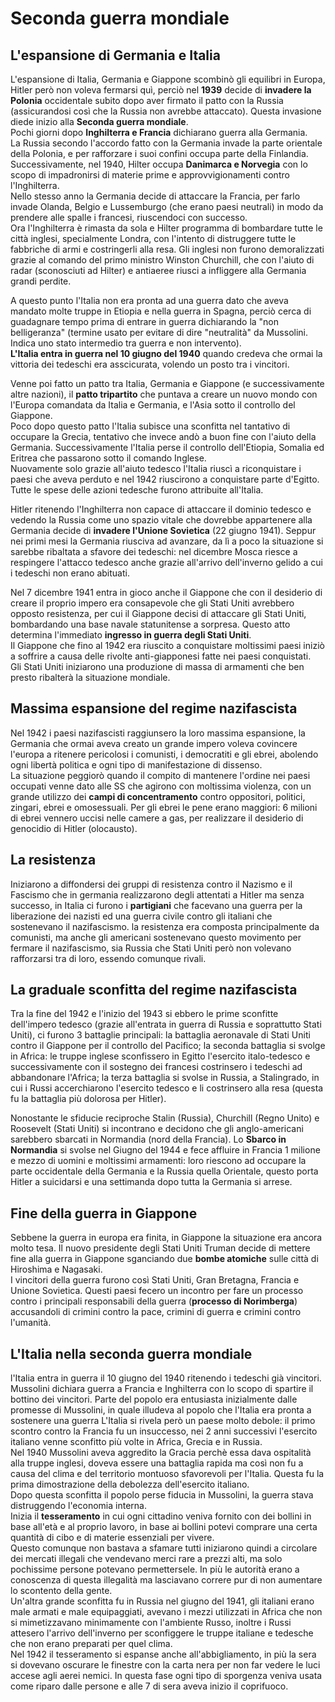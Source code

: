 # Seconda guerra mondiale

## L'espansione di Germania e Italia

L'espansione di Italia, Germania e Giappone scombinò gli equilibri in Europa, Hitler però non voleva fermarsi quì, perciò nel **1939** decide di **invadere la Polonia** occidentale subito dopo aver firmato il patto con la Russia (assicurandosi così che la Russia non avrebbe attaccato). Questa invasione diede inizio alla **Seconda guerra mondiale**. \
Pochi giorni dopo **Inghilterra e Francia** dichiarano guerra alla Germania. \
La Russia secondo l'accordo fatto con la Germania invade la parte orientale della Polonia, e per rafforzare i suoi confini occupa parte della Finlandia. \
Successivamente, nel 1940, Hilter occupa **Danimarca e Norvegia** con lo scopo di impadronirsi di materie prime e approvvigionamenti contro l'Inghilterra. \
Nello stesso anno la Germania decide di attaccare la Francia, per farlo invade Olanda, Belgio e Lussemburgo (che erano paesi neutrali) in modo da prendere alle spalle i francesi, riuscendoci con successo. \
Ora l'Inghilterra è rimasta da sola e Hilter programma di bombardare tutte le città inglesi, specialmente Londra, con l'intento di distruggere tutte le fabbriche di armi e costringerli alla resa. Gli inglesi non furono demoralizzati grazie al comando del primo ministro Winston Churchill, che con l'aiuto di radar (sconosciuti ad Hilter) e antiaeree riusci a infliggere alla Germania grandi perdite.

A questo punto l'Italia non era pronta ad una guerra dato che aveva mandato molte truppe in Etiopia e nella guerra in Spagna, perciò cerca di guadagnare tempo prima di entrare in guerra dichiarando la "non belligeranza" (termine usato per evitare di dire "neutralità" da Mussolini. Indica uno stato intermedio tra guerra e non intervento). \
**L'Italia entra in guerra nel 10 giugno del 1940** quando credeva che ormai la vittoria dei tedeschi era asscicurata, volendo un posto tra i vincitori.

Venne poi fatto un patto tra Italia, Germania e Giappone (e successivamente altre nazioni), il **patto tripartito** che puntava a creare un nuovo mondo con l'Europa comandata da Italia e Germania, e l'Asia sotto il controllo del Giappone. \
Poco dopo questo patto l'Italia subisce una sconfitta nel tantativo di occupare la Grecia, tentativo che invece andò a buon fine con l'aiuto della Germania. Successivamente l'Italia perse il controllo dell'Etiopia, Somalia ed Eritrea che passarono sotto il comando Inglese. \
Nuovamente solo grazie all'aiuto tedesco l'Italia riuscì a riconquistare i paesi che aveva perduto e nel 1942 riuscirono a conquistare parte d'Egitto. Tutte le spese delle azioni tedesche furono attribuite all'Italia.

Hitler ritenendo l'Inghilterra non capace di attaccare il dominio tedesco e vedendo la Russia come uno spazio vitale che dovrebbe appartenere alla Germania decide di **invadere l'Unione Sovietica** (22 giugno 1941). Seppur nei primi mesi la Germania riusciva ad avanzare, da lì a poco la situazione si sarebbe ribaltata a sfavore dei tedeschi: nel dicembre Mosca riesce a respingere l'attacco tedesco anche grazie all'arrivo dell'inverno gelido a cui i tedeschi non erano abituati.

Nel 7 dicembre 1941 entra in gioco anche il Giappone che con il desiderio di creare il proprio impero era consapevole che gli Stati Uniti avrebbero opposto resistenza, per cui il Giappone decisi di attaccare gli Stati Uniti, bombardando una base navale statunitense a sorpresa. Questo atto determina l'immediato **ingresso in guerra degli Stati Uniti**. \
Il Giappone che fino al 1942 era riuscito a conquistare moltissimi paesi iniziò a soffrire a causa delle rivolte anti-giapponesi fatte nei paesi conquistati. \
Gli Stati Uniti iniziarono una produzione di massa di armamenti che ben presto ribalterà la situazione mondiale.

## Massima espansione del regime nazifascista

Nel 1942 i paesi nazifascisti raggiunsero la loro massima espansione, la Germania che ormai aveva creato un grande impero voleva covincere l'europa a ritenere pericolosi i comunisti, i democratiti e gli ebrei, abolendo ogni libertà politica e ogni tipo di manifestazione di dissenso. \
La situazione peggiorò quando il compito di mantenere l'ordine nei paesi occupati venne dato alle SS che agirono con moltissima violenza, con un grande utilizzo dei **campi di concentramento** contro oppositori, politici, zingari, ebrei e omosessuali. Per gli ebrei le pene erano maggiori: 6 milioni di ebrei vennero uccisi nelle camere a gas, per realizzare il desiderio di genocidio di Hitler (olocausto).

## La resistenza

Iniziarono a diffondersi dei gruppi di resistenza contro il Nazismo e il Fascismo che in germania realizzarono degli attentati a Hitler ma senza successo, in Italia ci furono i **partigiani** che facevano una guerra per la liberazione dei nazisti ed una guerra civile contro gli italiani che sostenevano il nazifascismo. la resistenza era composta principalmente da comunisti, ma anche gli americani sostenevano questo movimento per fermare il nazifascismo, sia Russia che Stati Uniti però non volevano rafforzarsi tra di loro, essendo comunque rivali.

## La graduale sconfitta del regime nazifascista

Tra la fine del 1942 e l'inizio del 1943 si ebbero le prime sconfitte dell'impero tedesco (grazie all'entrata in guerra di Russia e soprattutto Stati Uniti), ci furono 3 battaglie principali: la battaglia aeronavale di Stati Uniti contro il Giappone per il controllo del Pacifico; la seconda battaglia si svolge in Africa: le truppe inglese sconfissero in Egitto l'esercito italo-tedesco e successivamente con il sostegno dei francesi costrinsero i tedeschi ad abbandonare l'Africa; la terza battaglia si svolse in Russia, a Stalingrado, in cui i Russi accerchiarono l'esercito tedesco e li costrinsero alla resa (questa fu la battaglia più dolorosa per Hitler).

Nonostante le sfiducie reciproche Stalin (Russia), Churchill (Regno Unito) e Roosevelt (Stati Uniti) si incontrano e decidono che gli anglo-americani sarebbero sbarcati in Normandia (nord della Francia). Lo **Sbarco in Normandia** si svolse nel Giugno del 1944 e fece affluire in Francia 1 milione e mezzo di uomini e moltissimi armamenti: loro riescono ad occupare la parte occidentale della Germania e la Russia quella Orientale, questo porta Hitler a suicidarsi e una settimanda dopo tutta la Germania si arrese.

## Fine della guerra in Giappone

Sebbene la guerra in europa era finita, in Giappone la situazione era ancora molto tesa. Il nuovo presidente degli Stati Uniti Truman decide di mettere fine alla guerra in Giappone sganciando due **bombe atomiche** sulle città di Hiroshima e Nagasaki. \
I vincitori della guerra furono così Stati Uniti, Gran Bretagna, Francia e Unione Sovietica. Questi paesi fecero un incontro per fare un processo contro i principali responsabili della guerra (**processo di Norimberga**) accusandoli di crimini contro la pace, crimini di guerra e crimini contro l'umanità.

## L'Italia nella seconda guerra mondiale

l'Italia entra in guerra il 10 giugno del 1940 ritenendo i tedeschi già vincitori. Mussolini dichiara guerra a Francia e Inghilterra con lo scopo di spartire il bottino dei vincitori. Parte del popolo era entusiasta inizialmente dalle promesse di Mussolini, in quale illudeva al popolo  che l'Italia era pronta a sostenere una guerra L'Italia si rivela però un paese molto debole: il primo scontro contro la Francia fu un insuccesso, nei 2 anni successivi l'esercito italiano venne sconfitto più volte in Africa, Grecia e in Russia. \
Nel 1940 Mussolini aveva aggredito la Gracia perchè essa dava ospitalità alla truppe inglesi, doveva essere una battaglia rapida ma così non fu a causa del clima e del territorio montuoso sfavorevoli per l'Italia. Questa fu la prima dimostrazione della debolezza dell'esercito italiano. \
Dopo questa sconfitta il popolo perse fiducia in Mussolini, la guerra stava distruggendo l'economia interna. \
Inizia il **tesseramento** in cui ogni cittadino veniva fornito con dei bollini in base all'età e al proprio lavoro, in base ai bollini potevi comprare una certa quantità di cibo e di materie essenziali per vivere. \
Questo comunque non bastava a sfamare tutti iniziarono quindi a circolare dei mercati illegali che vendevano merci rare a prezzi alti, ma solo pochissime persone potevano permettersele. In più le autorità erano a conoscenza di questa illegalità ma lasciavano correre pur di non aumentare lo scontento della gente. \
Un'altra grande sconfitta fu in Russia nel giugno del 1941, gli italiani erano male armati e male equipaggiati, avevano i mezzi utilizzati in Africa che non si mimetizzavano minimamente con l'ambiente Russo, inoltre i Russi attesero l'arrivo dell'inverno per sconfiggere le truppe italiane e tedesche che non erano preparati per quel clima. \
Nel 1942 il tesseramento si espanse anche all'abbigliamento, in più la sera si dovevano oscurare le finestre con la carta nera per non far vedere le luci accese agli aerei nemici. In questa fase ogni tipo di sporgenza veniva usata come riparo dalle persone e alle 7 di sera aveva inizio il coprifuoco.
